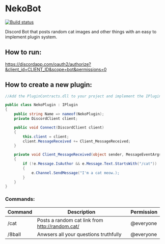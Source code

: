 # NekoBot
[![Build status](https://ci.appveyor.com/api/projects/status/fjlpei28tsfwfd1i?svg=true)](https://ci.appveyor.com/project/dreanor/nekobot)

Discord Bot that posts random cat images and other things with an easy to implement plugin system.

## How to run:
https://discordapp.com/oauth2/authorize?&client_id=CLIENT_ID&scope=bot&permissions=0

## How to create a new plugin:

```c#
//Add the PluginContracts.dll to your project and implement the IPlugin interface

public class NekoPlugin : IPlugin
{
    public string Name => nameof(NekoPlugin);
    private DiscordClient client;

    public void Connect(DiscordClient client)
    {
        this.client = client;
        client.MessageReceived += Client_MessageReceived;
    }

    private void Client_MessageReceived(object sender, MessageEventArgs e)
    {
        if (!e.Message.IsAuthor && e.Message.Text.StartsWith("/cat"))
        {
            e.Channel.SendMessage("I'm a cat meow.);
        }
    }
}
```

### Commands:
| Command | Description | Permission |
| ------------- | ------------- | ------------- |
| /cat  | Posts a random cat link from http://random.cat/  | @everyone |
| /8ball | Anwsers all your questions truthfully | @everyone |
